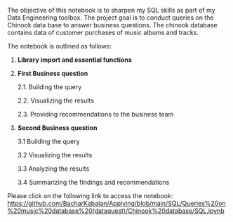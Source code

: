 The objective of this notebook is to sharpen my SQL skills as part of my Data Engineering toolbox. 
The project goal is to conduct queries on the Chinook data base to answer business questions. The chinook database contains data of customer purchases of music albums and tracks. 

The notebook is outlined as follows:
1. **Library import and essential functions**

2. **First Business question**

    2.1. Building the query
    
    2.2. Visualizing the results
    
    2.3. Providing recommendations to the business team
    
    
3. **Second Business question**

    3.1 Building the query
    
    3.2 Visualizing the results
    
    3.3 Analyzing the results
    
    3.4 Summarizing the findings and recommendations

Please click on the following link to access the notebook: https://github.com/BacharKabalan/Applying/blob/main/SQL/Queries%20on%20music%20database%20(dataquest)/Chinook%20database/SQL.ipynb
